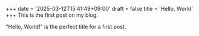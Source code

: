 +++
date = '2025-03-12T15:41:49+09:00'
draft = false
title = 'Hello, World'
+++
This is the first post on my blog.

"Hello, World!" is the perfect title for a first post.